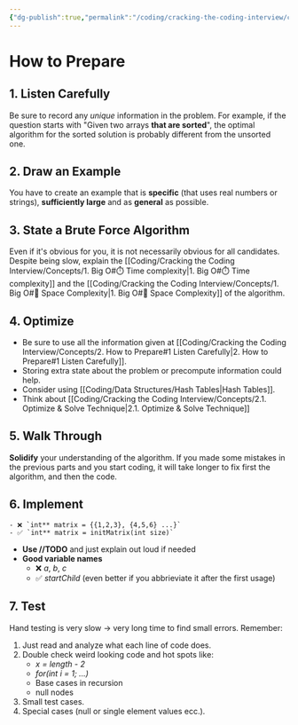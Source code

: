 ```yaml
---
{"dg-publish":true,"permalink":"/coding/cracking-the-coding-interview/concepts/2-how-to-prepare/"}
---
```


# How to Prepare
## 1. Listen Carefully
Be sure to record any _unique_ information in the problem.
For example, if the question starts with "Given two arrays **that are sorted**", the optimal algorithm for the sorted solution is probably different from the unsorted one.

## 2. Draw an Example
You have to create an example that is **specific** (that uses real numbers or strings), **sufficiently large** and as **general** as possible.

## 3. State a Brute Force Algorithm
Even if it's obvious for you, it is not necessarily obvious for all candidates. Despite being slow, explain the [[Coding/Cracking the Coding Interview/Concepts/1. Big O#⏱️ Time complexity\|1. Big O#⏱️ Time complexity]] and the [[Coding/Cracking the Coding Interview/Concepts/1. Big O#💾 Space Complexity\|1. Big O#💾 Space Complexity]] of the algorithm.

## 4. Optimize
- Be sure to use all the information given at [[Coding/Cracking the Coding Interview/Concepts/2. How to Prepare#1 Listen Carefully\|2. How to Prepare#1 Listen Carefully]]. 
- Storing extra state about the problem or precompute information could help. 
- Consider using [[Coding/Data Structures/Hash Tables\|Hash Tables]].
- Think about [[Coding/Cracking the Coding Interview/Concepts/2.1. Optimize & Solve Technique\|2.1. Optimize & Solve Technique]]

## 5. Walk Through
**Solidify** your understanding of the algorithm. If you made some mistakes in the previous parts and you start coding, it will take longer to fix first the algorithm, and then the code.

## 6. Implement

	- ❌ `int** matrix = {{1,2,3}, {4,5,6} ...}`
	- ✅ `int** matrix = initMatrix(int size)`
- **Use //TODO** and just explain out loud if needed
- **Good variable names**
	- ❌ _a_, _b_, _c_
	- ✅ _startChild_ (even better if you abbrieviate it after the first usage)

## 7. Test
Hand testing is very slow $\rightarrow$ very long time to find small errors.
Remember:
1. Just read and analyze what each line of code does.
2. Double check weird looking code and hot spots like:
	- _x = length - 2_
	- _for(int i = 1; ...)_
	- Base cases in recursion
	- null nodes
3. Small test cases.
4. Special cases (null or single element values ecc.).